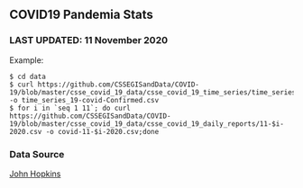 ## COVID19 Pandemia Stats
### LAST UPDATED: 11 November 2020 
Example:
```
$ cd data
$ curl https://github.com/CSSEGISandData/COVID-19/blob/master/csse_covid_19_data/csse_covid_19_time_series/time_series_covid19_confirmed_global.csv -o time_series_19-covid-Confirmed.csv
$ for i in `seq 1 11`; do curl https://github.com/CSSEGISandData/COVID-19/blob/master/csse_covid_19_data/csse_covid_19_daily_reports/11-$i-2020.csv -o covid-11-$i-2020.csv;done
```
### Data Source
[John Hopkins](https://github.com/CSSEGISandData/COVID-19)
